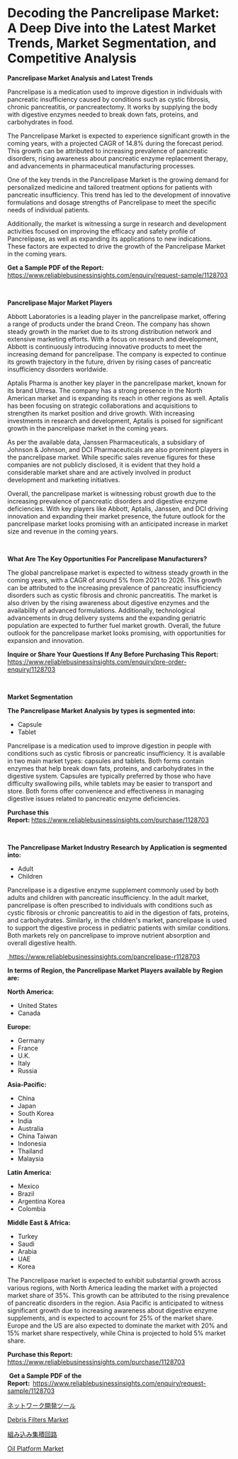 <p><h1>Decoding the Pancrelipase Market: A Deep Dive into the Latest Market Trends, Market Segmentation, and Competitive Analysis</h1></p><p><strong>Pancrelipase Market Analysis and Latest Trends</strong></p>
<p><p>Pancrelipase is a medication used to improve digestion in individuals with pancreatic insufficiency caused by conditions such as cystic fibrosis, chronic pancreatitis, or pancreatectomy. It works by supplying the body with digestive enzymes needed to break down fats, proteins, and carbohydrates in food.</p><p>The Pancrelipase Market is expected to experience significant growth in the coming years, with a projected CAGR of 14.8% during the forecast period. This growth can be attributed to increasing prevalence of pancreatic disorders, rising awareness about pancreatic enzyme replacement therapy, and advancements in pharmaceutical manufacturing processes.</p><p>One of the key trends in the Pancrelipase Market is the growing demand for personalized medicine and tailored treatment options for patients with pancreatic insufficiency. This trend has led to the development of innovative formulations and dosage strengths of Pancrelipase to meet the specific needs of individual patients.</p><p>Additionally, the market is witnessing a surge in research and development activities focused on improving the efficacy and safety profile of Pancrelipase, as well as expanding its applications to new indications. These factors are expected to drive the growth of the Pancrelipase Market in the coming years.</p></p>
<p><strong>Get a Sample PDF of the Report:&nbsp;</strong> <a href="https://www.reliablebusinessinsights.com/enquiry/request-sample/1128703">https://www.reliablebusinessinsights.com/enquiry/request-sample/1128703</a></p>
<p>&nbsp;</p>
<p><strong>Pancrelipase Major Market Players</strong></p>
<p><p>Abbott Laboratories is a leading player in the pancrelipase market, offering a range of products under the brand Creon. The company has shown steady growth in the market due to its strong distribution network and extensive marketing efforts. With a focus on research and development, Abbott is continuously introducing innovative products to meet the increasing demand for pancrelipase. The company is expected to continue its growth trajectory in the future, driven by rising cases of pancreatic insufficiency disorders worldwide.</p><p>Aptalis Pharma is another key player in the pancrelipase market, known for its brand Ultresa. The company has a strong presence in the North American market and is expanding its reach in other regions as well. Aptalis has been focusing on strategic collaborations and acquisitions to strengthen its market position and drive growth. With increasing investments in research and development, Aptalis is poised for significant growth in the pancrelipase market in the coming years.</p><p>As per the available data, Janssen Pharmaceuticals, a subsidiary of Johnson & Johnson, and DCI Pharmaceuticals are also prominent players in the pancrelipase market. While specific sales revenue figures for these companies are not publicly disclosed, it is evident that they hold a considerable market share and are actively involved in product development and marketing initiatives.</p><p>Overall, the pancrelipase market is witnessing robust growth due to the increasing prevalence of pancreatic disorders and digestive enzyme deficiencies. With key players like Abbott, Aptalis, Janssen, and DCI driving innovation and expanding their market presence, the future outlook for the pancrelipase market looks promising with an anticipated increase in market size and revenue in the coming years.</p></p>
<p>&nbsp;</p>
<p><strong>What Are The Key Opportunities For Pancrelipase Manufacturers?</strong></p>
<p><p>The global pancrelipase market is expected to witness steady growth in the coming years, with a CAGR of around 5% from 2021 to 2026. This growth can be attributed to the increasing prevalence of pancreatic insufficiency disorders such as cystic fibrosis and chronic pancreatitis. The market is also driven by the rising awareness about digestive enzymes and the availability of advanced formulations. Additionally, technological advancements in drug delivery systems and the expanding geriatric population are expected to further fuel market growth. Overall, the future outlook for the pancrelipase market looks promising, with opportunities for expansion and innovation.</p></p>
<p><strong>Inquire or Share Your Questions If Any Before Purchasing This Report:</strong> <a href="https://www.reliablebusinessinsights.com/enquiry/pre-order-enquiry/1128703">https://www.reliablebusinessinsights.com/enquiry/pre-order-enquiry/1128703</a></p>
<p>&nbsp;</p>
<p><strong>Market Segmentation</strong></p>
<p><strong>The Pancrelipase Market Analysis by types is segmented into:</strong></p>
<p><ul><li>Capsule</li><li>Tablet</li></ul></p>
<p><p>Pancrelipase is a medication used to improve digestion in people with conditions such as cystic fibrosis or pancreatic insufficiency. It is available in two main market types: capsules and tablets. Both forms contain enzymes that help break down fats, proteins, and carbohydrates in the digestive system. Capsules are typically preferred by those who have difficulty swallowing pills, while tablets may be easier to transport and store. Both forms offer convenience and effectiveness in managing digestive issues related to pancreatic enzyme deficiencies.</p></p>
<p><strong>Purchase this Report:&nbsp;</strong><a href="https://www.reliablebusinessinsights.com/purchase/1128703">https://www.reliablebusinessinsights.com/purchase/1128703</a></p>
<p>&nbsp;</p>
<p><strong>The Pancrelipase Market Industry Research by Application is segmented into:</strong></p>
<p><ul><li>Adult</li><li>Children</li></ul></p>
<p><p>Pancrelipase is a digestive enzyme supplement commonly used by both adults and children with pancreatic insufficiency. In the adult market, pancrelipase is often prescribed to individuals with conditions such as cystic fibrosis or chronic pancreatitis to aid in the digestion of fats, proteins, and carbohydrates. Similarly, in the children's market, pancrelipase is used to support the digestive process in pediatric patients with similar conditions. Both markets rely on pancrelipase to improve nutrient absorption and overall digestive health.</p></p>
<p><a href="https://www.reliablebusinessinsights.com/pancrelipase-r1128703">&nbsp;https://www.reliablebusinessinsights.com/pancrelipase-r1128703</a></p>
<p><strong>In terms of Region, the Pancrelipase Market Players available by Region are:</strong></p>
<p>
    <p> <strong> North America: </strong>
        <ul>
            <li>United States</li>
            <li>Canada</li>
        </ul>
        </p> 
    <p> <strong> Europe: </strong>
        <ul>
            <li>Germany</li>
            <li>France</li>
            <li>U.K.</li>
            <li>Italy</li>
            <li>Russia</li>
        </ul>
        </p> 
    <p> <strong> Asia-Pacific: </strong>
        <ul>
            <li>China</li>
            <li>Japan</li>
            <li>South Korea</li>
            <li>India</li>
            <li>Australia</li>
            <li>China Taiwan</li>
            <li>Indonesia</li>
            <li>Thailand</li>
            <li>Malaysia</li>
        </ul>
        </p> 
    <p> <strong> Latin America: </strong>
        <ul>
            <li>Mexico</li>
            <li>Brazil</li>
            <li>Argentina Korea</li>
            <li>Colombia</li>
        </ul>
        </p> 
    <p> <strong> Middle East & Africa: </strong>
        <ul>
            <li>Turkey</li>
            <li>Saudi</li>
            <li>Arabia</li>
            <li>UAE</li>
            <li>Korea</li>
        </ul>
    </p>
    </p>
<p><p>The Pancrelipase market is expected to exhibit substantial growth across various regions, with North America leading the market with a projected market share of 35%. This growth can be attributed to the rising prevalence of pancreatic disorders in the region. Asia Pacific is anticipated to witness significant growth due to increasing awareness about digestive enzyme supplements, and is expected to account for 25% of the market share. Europe and the US are also expected to dominate the market with 20% and 15% market share respectively, while China is projected to hold 5% market share.</p></p>
<p><strong>Purchase this Report: </strong><a href="https://www.reliablebusinessinsights.com/purchase/1128703">https://www.reliablebusinessinsights.com/purchase/1128703</a></p>
<p>&nbsp;<strong>Get a Sample PDF of the Report:&nbsp;&nbsp;</strong><a href="https://www.reliablebusinessinsights.com/enquiry/request-sample/1128703">https://www.reliablebusinessinsights.com/enquiry/request-sample/1128703</a></p>
<p><strong></strong></p>
<p><p><a href="https://github.com/dawson566/Market-Research-Report-List-2/blob/main/1143200177310.md">ネットワーク開発ツール</a></p><p><a href="https://github.com/Krdamani25/Market-Research-Report-List-1/blob/main/debris-filters-market.md">Debris Filters Market</a></p><p><a href="https://github.com/JacksonWiza1924/Market-Research-Report-List-2/blob/main/3249313177309.md">組み込み集積回路</a></p><p><a href="https://github.com/alexcrou8/Market-Research-Report-List-1/blob/main/oil-platform-market.md">Oil Platform Market</a></p></p>